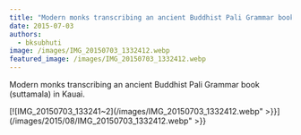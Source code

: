 ```yaml
---
title: "Modern monks transcribing an ancient Buddhist Pali Grammar book (suttamala) in Kauai."
date: 2015-07-03
authors: 
  - bksubhuti
image: /images/IMG_20150703_1332412.webp
featured_image: /images/IMG_20150703_1332412.webp
---
```


Modern monks transcribing an ancient Buddhist Pali Grammar book (suttamala) in Kauai.

[![IMG_20150703_133241~2](/images/IMG_20150703_1332412.webp" >}}](/images/2015/08/IMG_20150703_1332412.webp" >}}

